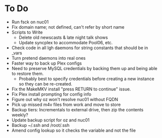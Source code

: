 # To Do
* Run fsck on nuc01
* Fix domain name; not defined, can't refer by short name
* Scripts to Write
  * Delete old newscasts & late night talk shows
  * Update syncplex to accommodate Pool06, etc.
* Check code in all lgh daemons for string constants that should be in _vars
* Turn pretend daemons into real ones
* Faster way to back up Plex configs
* Need to preserve MySQL credentials by backing them up and being able to restore them.
  * Probably best to specify credentials before creating a new instance so they can be re-created.
* Fix the MakeMKV install "press RETURN to continue" issue.
* Fix Plex install prompting for config info
* Figure out why oz won't resolve nuc01 without FQDN
* Pick up missed m4v files from work and move to store
* Backup tiers: Incrementals to external drive, then zip the contents weekly?
* Update backup script for oz and nuc01
* Backup ~/.ssh and /root/.ssh
* Amend config lookup so it checks the variable and not the file
 